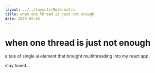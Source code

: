 ```yaml
---
layout: ../../layouts/Note.astro
title: when one thread is just not enough
date: 2023-06-05
---
```


# when one thread is just not enough

a tale of single ui element that brought multithreading into my react app.

stay tuned…
